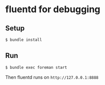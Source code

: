 # fluentd for debugging

## Setup

```sh
$ bundle install
```

## Run

```sh
$ bundle exec foreman start
```

Then fluentd runs on `http://127.0.0.1:8888`
